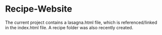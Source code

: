 # Recipe-Website

The current project contains a lasagna.html file, which is referenced/linked in the index.html file. A recipe folder was also recently created.

